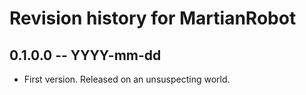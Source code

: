 # Revision history for MartianRobot

## 0.1.0.0 -- YYYY-mm-dd

* First version. Released on an unsuspecting world.
